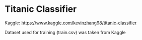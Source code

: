 # Titanic Classifier

Kaggle: https://www.kaggle.com/kevinzhang98/titanic-classifier

Dataset used for training (train.csv) was taken from Kaggle
